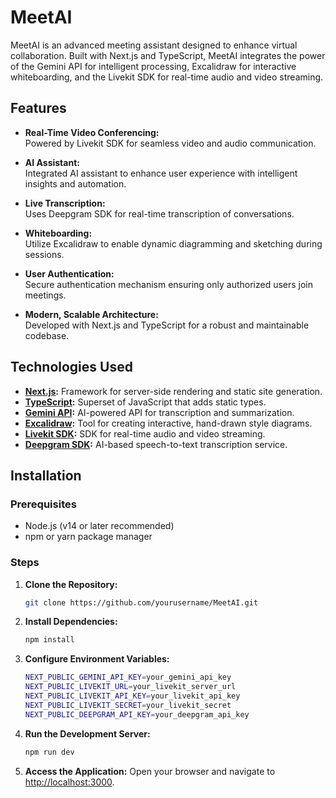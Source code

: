 # MeetAI

MeetAI is an advanced meeting assistant designed to enhance virtual collaboration. Built with Next.js and TypeScript, MeetAI integrates the power of the Gemini API for intelligent processing, Excalidraw for interactive whiteboarding, and the Livekit SDK for real-time audio and video streaming.

## Features

- **Real-Time Video Conferencing:**  
  Powered by Livekit SDK for seamless video and audio communication.

- **AI Assistant:**  
  Integrated AI assistant to enhance user experience with intelligent insights and automation.

- **Live Transcription:**  
  Uses Deepgram SDK for real-time transcription of conversations.

- **Whiteboarding:**  
  Utilize Excalidraw to enable dynamic diagramming and sketching during sessions.

- **User Authentication:**  
  Secure authentication mechanism ensuring only authorized users join meetings.

- **Modern, Scalable Architecture:**  
  Developed with Next.js and TypeScript for a robust and maintainable codebase.

## Technologies Used

- **[Next.js](https://nextjs.org/):** Framework for server-side rendering and static site generation.
- **[TypeScript](https://www.typescriptlang.org/):** Superset of JavaScript that adds static types.
- **[Gemini API](https://gemmni.com/):** AI-powered API for transcription and summarization.
- **[Excalidraw](https://excalidraw.com/):** Tool for creating interactive, hand-drawn style diagrams.
- **[Livekit SDK](https://livekit.io/):** SDK for real-time audio and video streaming.
- **[Deepgram SDK](https://deepgram.com/):** AI-based speech-to-text transcription service.

## Installation

### Prerequisites

- Node.js (v14 or later recommended)
- npm or yarn package manager

### Steps

1. **Clone the Repository:**
   ```bash
   git clone https://github.com/yourusername/MeetAI.git
   ```
2. **Install Dependencies:**
   ```bash
   npm install
   ```
3. **Configure Environment Variables:**
   ```bash
   NEXT_PUBLIC_GEMINI_API_KEY=your_gemini_api_key
   NEXT_PUBLIC_LIVEKIT_URL=your_livekit_server_url
   NEXT_PUBLIC_LIVEKIT_API_KEY=your_livekit_api_key
   NEXT_PUBLIC_LIVEKIT_SECRET=your_livekit_secret
   NEXT_PUBLIC_DEEPGRAM_API_KEY=your_deepgram_api_key
   ```
4. **Run the Development Server:**
   ```bash
   npm run dev
   ```
5. **Access the Application:**
   Open your browser and navigate to [http://localhost:3000](http://localhost:3000).

